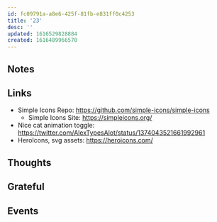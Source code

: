 ```yaml
---
id: fc09791a-a8e6-425f-81fb-e831ff0c4253
title: '23'
desc: ''
updated: 1616529828884
created: 1616489966570
---
```


## Notes

## Links

- Simple Icons Repo: https://github.com/simple-icons/simple-icons
  - Simple Icons Site: https://simpleicons.org/
- Nice cat animation toggle:
  https://twitter.com/AlexTypesAlot/status/1374043521661992961
- HeroIcons, svg assets: https://heroicons.com/

## Thoughts

## Grateful

## Events
